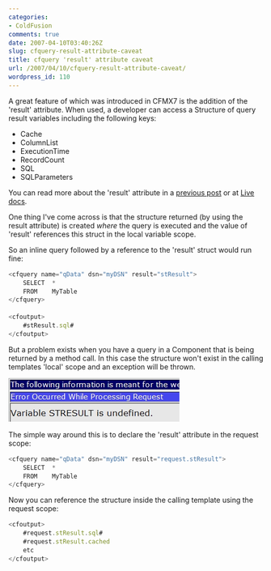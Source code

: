 ```yaml
---
categories:
- ColdFusion
comments: true
date: 2007-04-10T03:40:26Z
slug: cfquery-result-attribute-caveat
title: cfquery 'result' attribute caveat
url: /2007/04/10/cfquery-result-attribute-caveat/
wordpress_id: 110
---
```


A great feature of <cfquery> which was introduced in CFMX7 is the addition of the 'result' attribute. When used, a developer can access a Structure of query result variables including the following keys:

  * Cache
  * ColumnList
  * ExecutionTime
  * RecordCount
  * SQL
  * SQLParameters

You can read more about the 'result' attribute in a [previous post](http://www.chapter31.com/2006/03/11/new-attribute-and-object-variable-in-for-cfmx7/) or at [Live docs](http://livedocs.macromedia.com/coldfusion/7/htmldocs/wwhelp/wwhimpl/common/html/wwhelp.htm?context=ColdFusion_Documentation&file=00000316.htm).

One thing I've come across is that the structure returned (by using the result attribute) is created _where_ the query is executed and the value of 'result' references this struct in the local variable scope.

So an inline query followed by a reference to the 'result' struct would run fine:

``` javascript
<cfquery name="qData" dsn="myDSN" result="stResult">
	SELECT	*
	FROM	MyTable
</cfquery>

<cfoutput>
	#stResult.sql#
</cfoutput>
```

But a problem exists when you have a query in a Component that is being returned by a method call. In this case the structure won't exist in the calling templates 'local' scope and an exception will be thrown.

![stResult exception](/images/uploads/2007/04/stresulterrors.jpg)

The simple way around this is to declare the 'result' attribute in the request scope:

``` javascript
<cfquery name="qData" dsn="myDSN" result="request.stResult">
	SELECT	*
	FROM	MyTable
</cfquery>
```

Now you can reference the structure inside the calling template using the request scope:

``` javascript
<cfoutput>
	#request.stResult.sql#
	#request.stResult.cached
	etc
</cfoutput>
```
